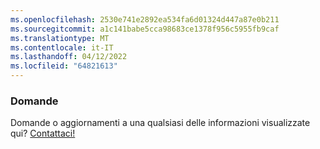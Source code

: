 ```yaml
---
ms.openlocfilehash: 2530e741e2892ea534fa6d01324d447a87e0b211
ms.sourcegitcommit: a1c141babe5cca98683ce1378f956c5955fb9caf
ms.translationtype: MT
ms.contentlocale: it-IT
ms.lasthandoff: 04/12/2022
ms.locfileid: "64821613"
---
```

### <a name="questions"></a>Domande

Domande o aggiornamenti a una qualsiasi delle informazioni visualizzate qui? <a href="https://aka.ms/AppComplianceQuestions" target="_blank">Contattaci!</a>